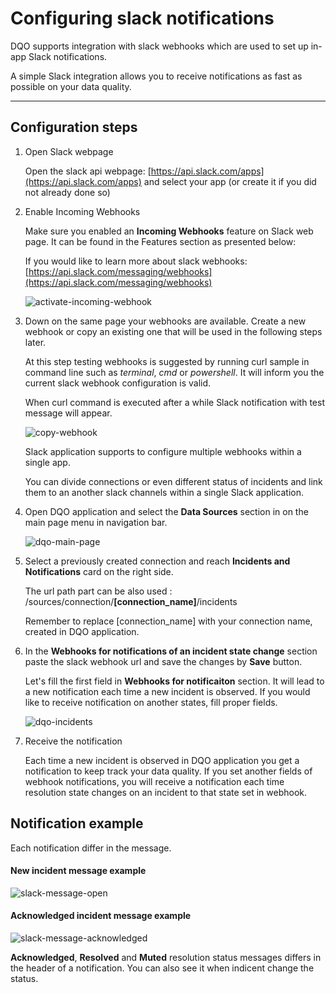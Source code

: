 # Configuring slack notifications

DQO supports integration with slack webhooks which are used to set up in-app Slack notifications. 

A simple Slack integration allows you to receive notifications as fast as possible on your data quality.

---

## Configuration steps

1. Open Slack webpage

    Open the slack api webpage: [https://api.slack.com/apps](https://api.slack.com/apps) and select your app (or create it if you did not already done so)


2. Enable Incoming Webhooks

    Make sure you enabled an **Incoming Webhooks** feature on Slack web page. It can be found in the Features section as presented below:

    If you would like to learn more about slack webhooks: [https://api.slack.com/messaging/webhooks](https://api.slack.com/messaging/webhooks) 

    ![activate-incoming-webhook](https://dqops.com/docs/images/working-with-dqo/incidents-and-notifications/configuring-slack-notifications/activate-incoming-webhook.png)


3. Down on the same page your webhooks are available. Create a new webhook or copy an existing one that will be used in the following steps later.

    At this step testing webhooks is suggested by running curl sample in command line such as _terminal_, _cmd_ or _powershell_. It will inform you the current slack webhook configuration is valid.

    When curl command is executed after a while Slack notification with test message will appear.

    ![copy-webhook](https://dqops.com/docs/images/working-with-dqo/incidents-and-notifications/configuring-slack-notifications/copy-webhook.png)

    Slack application supports to configure multiple webhooks within a single app.

    You can divide connections or even different status of incidents and link them to an another slack channels within a single Slack application.


4. Open DQO application and select the **Data Sources** section in on the main page menu in navigation bar.

    ![dqo-main-page](https://dqops.com/docs/images/working-with-dqo/incidents-and-notifications/configuring-slack-notifications/dqo-main-page.png)


5. Select a previously created connection and reach **Incidents and Notifications** card on the right side.

    The url path part can be also used : /sources/connection/**[connection_name]**/incidents

    Remember to replace [connection_name] with your connection name, created in DQO application.


6. In the **Webhooks for notifications of an incident state change** section paste the slack webhook url and save the changes by **Save** button.

    Let's fill the first field in **Webhooks for notificaiton** section. It will lead to a new notification each time a new incident is observed.
    If you would like to receive notification on another states, fill proper fields.

    ![dqo-incidents](https://dqops.com/docs/images/working-with-dqo/incidents-and-notifications/configuring-slack-notifications/dqo-incidents.png)

7. Receive the notification

    Each time a new incident is observed in DQO application you get a notification to keep track your data quality.
    If you set another fields of webhook notifications, you will receive a notification each time resolution state changes on an incident to that state set in webhook. 

## Notification example

Each notification differ in the message. 

#### New incident message example

![slack-message-open](https://dqops.com/docs/images/working-with-dqo/incidents-and-notifications/configuring-slack-notifications/slack-message-open.png)


#### Acknowledged incident message example
![slack-message-acknowledged](https://dqops.com/docs/images/working-with-dqo/incidents-and-notifications/configuring-slack-notifications/slack-message-acknowledged.png)

**Acknowledged**, **Resolved** and **Muted** resolution status messages differs in the header of a notification.
You can also see it when indicent change the status.